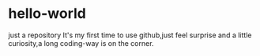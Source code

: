 # hello-world
just a repository
It's my first time to use github,just feel surprise and a little curiosity,a long coding-way is on the corner.
